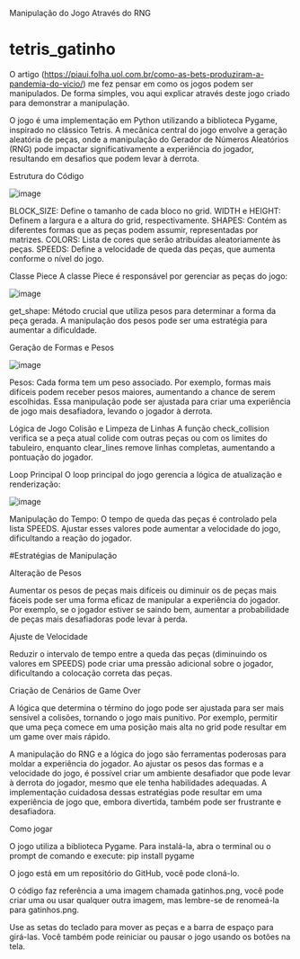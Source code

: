 Manipulação do Jogo Através do RNG
# tetris_gatinho

O artigo (https://piaui.folha.uol.com.br/como-as-bets-produziram-a-pandemia-do-vicio/) me fez pensar em como os jogos podem ser manipulados. De forma simples, vou aqui explicar através deste jogo criado para demonstrar a manipulação.

O jogo é uma implementação em Python utilizando a biblioteca Pygame, inspirado no clássico Tetris. A mecânica central do jogo envolve a geração aleatória de peças, onde a manipulação do Gerador de Números Aleatórios (RNG) pode impactar significativamente a experiência do jogador, resultando em desafios que podem levar à derrota.

Estrutura do Código

![image](https://github.com/user-attachments/assets/0f4c268a-7536-400f-bf75-48631477ee3c)


BLOCK_SIZE: Define o tamanho de cada bloco no grid.
WIDTH e HEIGHT: Definem a largura e a altura do grid, respectivamente.
SHAPES: Contém as diferentes formas que as peças podem assumir, representadas por matrizes.
COLORS: Lista de cores que serão atribuídas aleatoriamente às peças.
SPEEDS: Define a velocidade de queda das peças, que aumenta conforme o nível do jogo.

Classe Piece
A classe Piece é responsável por gerenciar as peças do jogo:

![image](https://github.com/user-attachments/assets/260d48bc-e88e-48d3-8ba6-c0cb33aa0ced)

get_shape: Método crucial que utiliza pesos para determinar a forma da peça gerada. A manipulação dos pesos pode ser uma estratégia para aumentar a dificuldade.

Geração de Formas e Pesos

![image](https://github.com/user-attachments/assets/7fb666ae-0ff6-498d-9d15-346bbb921652)


Pesos: Cada forma tem um peso associado. Por exemplo, formas mais difíceis podem receber pesos maiores, aumentando a chance de serem escolhidas. Essa manipulação pode ser ajustada para criar uma experiência de jogo mais desafiadora, levando o jogador à derrota.

Lógica de Jogo
Colisão e Limpeza de Linhas
A função check_collision verifica se a peça atual colide com outras peças ou com os limites do tabuleiro, enquanto clear_lines remove linhas completas, aumentando a pontuação do jogador.

Loop Principal
O loop principal do jogo gerencia a lógica de atualização e renderização:

![image](https://github.com/user-attachments/assets/52d503dd-4476-478c-8d4e-6bdbb2604103)


Manipulação do Tempo: O tempo de queda das peças é controlado pela lista SPEEDS. Ajustar esses valores pode aumentar a velocidade do jogo, dificultando a reação do jogador.

#Estratégias de Manipulação

Alteração de Pesos

Aumentar os pesos de peças mais difíceis ou diminuir os de peças mais fáceis pode ser uma forma eficaz de manipular a experiência do jogador. Por exemplo, se o jogador estiver se saindo bem, aumentar a probabilidade de peças mais desafiadoras pode levar à perda.

Ajuste de Velocidade

Reduzir o intervalo de tempo entre a queda das peças (diminuindo os valores em SPEEDS) pode criar uma pressão adicional sobre o jogador, dificultando a colocação correta das peças.

Criação de Cenários de Game Over

A lógica que determina o término do jogo pode ser ajustada para ser mais sensível a colisões, tornando o jogo mais punitivo. Por exemplo, permitir que uma peça comece em uma posição mais alta no grid pode resultar em um game over mais rápido.

A manipulação do RNG e a lógica do jogo são ferramentas poderosas para moldar a experiência do jogador. Ao ajustar os pesos das formas e a velocidade do jogo, é possível criar um ambiente desafiador que pode levar à derrota do jogador, mesmo que ele tenha habilidades adequadas. A implementação cuidadosa dessas estratégias pode resultar em uma experiência de jogo que, embora divertida, também pode ser frustrante e desafiadora.

Como jogar

O jogo utiliza a biblioteca Pygame. Para instalá-la, abra o terminal ou o prompt de comando e execute: pip install pygame

O jogo está em um repositório do GitHub, você pode cloná-lo.

O código faz referência a uma imagem chamada gatinhos.png, você pode criar uma ou usar qualquer outra imagem, mas lembre-se de renomeá-la para gatinhos.png.

Use as setas do teclado para mover as peças e a barra de espaço para girá-las. Você também pode reiniciar ou pausar o jogo usando os botões na tela.




